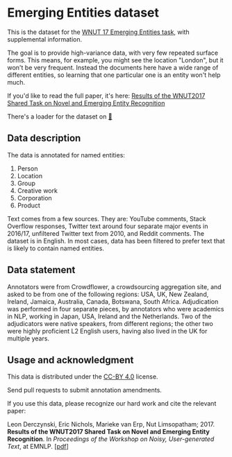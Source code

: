 # Emerging Entities dataset

This is the dataset for the [WNUT 17 Emerging Entities task](https://noisy-text.github.io/2017/emerging-rare-entities.html), with supplemental information. 

The goal is to provide high-variance data, with very few repeated surface forms. This means, for example, you might see the location "London", but it won't be very frequent. Instead the documents here have a wide range of different entities, so learning that one particular one is an entity won't help much. 

If you'd like to read the full paper, it's here: [Results of the WNUT2017 Shared Task on Novel and Emerging Entity Recognition](http://www.derczynski.com/sheffield/papers/emerging-wnut.pdf)

There's a loader for the dataset on [🤗](https://huggingface.co/datasets/wnut_17)

## Data description

The data is annotated for named entities: 

1. Person
1. Location
1. Group
1. Creative work
1. Corporation
1. Product

Text comes from a few sources. They are: YouTube comments, Stack Overflow responses, Twitter text around four separate major events in 2016/17, unfiltered Twitter text from 2010, and Reddit comments. The dataset is in English. In most cases, data has been filtered to prefer text that is likely to contain named entities.

## Data statement

Annotators were from Crowdflower, a crowdsourcing aggregation site, and asked to be from one of the following regions: USA, UK, New Zealand, Ireland, Jamaica, Australia, Canada, Botswana, South Africa. Adjudication was performed in four separate pieces, by annotators who were academics in NLP, working in Japan, USA, Ireland and the Netherlands. Two of the adjudicators were native speakers, from different regions; the other two were highly proficient L2 English users, having also lived in the UK for multiple years.

## Usage and acknowledgment

This data is distributed under the [CC-BY 4.0](https://creativecommons.org/licenses/by/4.0/) license.

Send pull requests to submit annotation amendments.

If you use this data, please recognize our hard work and cite the relevant paper:

Leon Derczynski, Eric Nichols, Marieke van Erp, Nut Limsopatham; 2017. **Results of the WNUT2017 Shared Task on Novel and Emerging Entity Recognition**. In *Proceedings of the Workshop on Noisy, User-generated Text*, at EMNLP. [[pdf](http://noisy-text.github.io/2017/pdf/WNUT18.pdf)]


